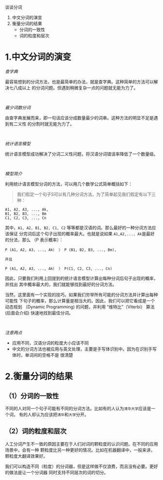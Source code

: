 谈谈分词

1. 中文分词的演变
2. 衡量分词的结果
    - 分词的一致性
    - 词的粒度和层次

# 1.中文分词的演变

*查字典*

最容易想到的分词方法，也是最简单的办法，就是查字典。这种简单的方法可以解决七八成以上
的分词问题。但遇到稍微复杂一点的问题就无能为力了。

<br />

*最少词数分词*

由查字典发展而来，即一句话应该分成数量最少的词串。这种方法的明显不足是遇到有二义性
的分割时就无能为力了。

<br />

*统计语言模型*

统计语言模型成功解决了分词二义性问题，将汉语分词错误率降低了一个数量级。

<br />

*模型简介*

利用统计语言模型分词的方法，可以用几个数学公式简单概括如下：
> 我们假定一个句子S可以有几种分词方法，为了简单起见我们假定有以下三种：
```
A1, A2, A3, ..., Ak,
B1, B2, B3, ..., Bm
C1, C2, C3, ..., Cn
```

其中，`A1, A2, B1, B2, C1, C2` 等等都是汉语的词。那么最好的一种分词方法应该保证
分完词后这个句子出现的概率最大。也就是说如果 `A1,A2,..., Ak`是最好的分法，那么
（P 表示概率）：
```
P (A1, A2, A3, ..., Ak） 〉 P (B1, B2, B3, ..., Bm),

并且

P (A1, A2, A3, ..., Ak） 〉 P(C1, C2, C3, ..., Cn)
```


因此，只要我们利用上回提到的统计语言模型计算出每种分词后句子出现的概率，并找出
其中概率最大的，我们就能够找到最好的分词方法。

当然，这里面有一个实现的技巧。如果我们穷举所有可能的分词方法并计算出每种可能性
下句子的概率，那么计算量是相当大的。因此，我们可以把它看成是一个动态规划
（Dynamic Programming) 的问题，并利用 “维特比”（Viterbi） 算法(后面会介绍)
快速地找到最佳分词。

<br />

*注意两点*

- 应用不同，汉语分词的粒度大小应该不同
- 中文的分词方法也被应用与英文处理，主要是手写体识别中。因为在识别手写体时，单词间的空格不是
很清楚

# 2.衡量分词的结果

## （1）分词的一致性
不同的人对同一个句子可能有不同的分词方法。比如有的人认为`清华大学`应该是一个词，
有的人却认为应该把`清华`和`大学`分开。

## （2）词的粒度和层次
人工分词产生不一致的原因主要在于人们对词的颗粒度的认识问题。在不同的应用场景中，会有一种
颗粒度比另一种更好的情况。比如在机器翻译中，一般来讲，颗粒度大翻译效果好。

我们可以构造不同（粒度）的分词器，但是这样做不仅浪费，而且没有必要。更好的做法是让一个分词器
同时支持不同层次的词的切分。

